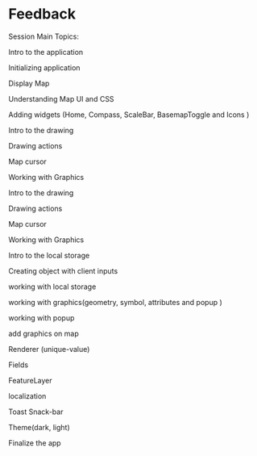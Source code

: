 # Feedback
Session Main Topics: 

Intro to the application

Initializing application

Display Map

Understanding Map UI and CSS

Adding widgets (Home, Compass, ScaleBar, BasemapToggle and Icons )

Intro to the drawing 

Drawing actions

Map cursor

Working with Graphics

Intro to the drawing

Drawing actions

Map cursor

Working with Graphics

Intro to the local storage 

Creating object with client inputs

working with local storage 

working with graphics(geometry, symbol, attributes and popup )

working with popup 

add graphics on map

Renderer (unique-value)

Fields

FeatureLayer

localization

Toast Snack-bar

Theme(dark, light)

Finalize the app
